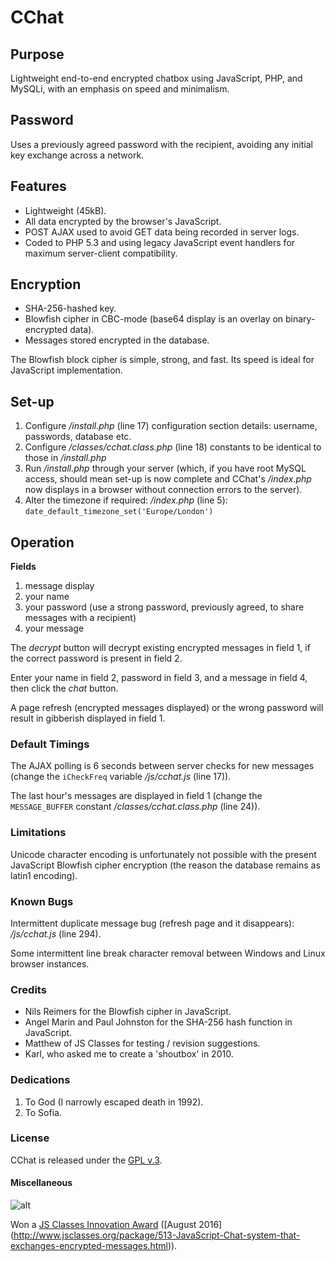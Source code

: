 
# CChat

## Purpose

Lightweight end-to-end encrypted chatbox using JavaScript, PHP, and MySQLi, with an emphasis on speed and minimalism.


## Password

Uses a previously agreed password with the recipient, avoiding any initial key exchange across a network.


## Features

+ Lightweight (45kB).
+ All data encrypted by the browser's JavaScript.
+ POST AJAX used to avoid GET data being recorded in server logs.
+ Coded to PHP 5.3 and using legacy JavaScript event handlers for maximum server-client compatibility.


## Encryption

+ SHA-256-hashed key.
+ Blowfish cipher in CBC-mode (base64 display is an overlay on binary-encrypted data).
+ Messages stored encrypted in the database.

The Blowfish block cipher is simple, strong, and fast. Its speed is ideal for JavaScript implementation.


## Set-up

1. Configure */install.php* (line 17) configuration section details: username, passwords, database etc.
2. Configure */classes/cchat.class.php* (line 18) constants to be identical to those in */install.php*
3. Run */install.php* through your server (which, if you have root MySQL access, should mean set-up is now complete and CChat's */index.php* now displays in a browser without connection errors to the server).
4. Alter the timezone if required: */index.php* (line 5): `date_default_timezone_set('Europe/London')`


## Operation

**Fields**

1. message display
2. your name
3. your password (use a strong password, previously agreed, to share messages with a recipient)
4. your message

The *decrypt* button will decrypt existing encrypted messages in field 1, if the correct password is present in field 2.

Enter your name in field 2, password in field 3, and a message in field 4, then click the *chat* button.

A page refresh (encrypted messages displayed) or the wrong password will result in gibberish displayed in field 1.


### Default Timings

The AJAX polling is 6 seconds between server checks for new messages (change the `iCheckFreq` variable */js/cchat.js* (line 17)).

The last hour's messages are displayed in field 1 (change the `MESSAGE_BUFFER` constant */classes/cchat.class.php* (line 24)).


### Limitations

Unicode character encoding is unfortunately not possible with the present JavaScript Blowfish cipher encryption (the reason the database remains as latin1 encoding).


### Known Bugs

Intermittent duplicate message bug (refresh page and it disappears): */js/cchat.js* (line 294).

Some intermittent line break character removal between Windows and Linux browser instances.


### Credits

+ Nils Reimers for the Blowfish cipher in JavaScript.
+ Angel Marin and Paul Johnston for the SHA-256 hash function in JavaScript.
+ Matthew of JS Classes for testing / revision suggestions.
+ Karl, who asked me to create a 'shoutbox' in 2010.


### Dedications

1. To God (I narrowly escaped death in 1992).
2. To Sofia.


### License

CChat is released under the [GPL v.3](https://www.gnu.org/licenses/gpl-3.0.html).


#### Miscellaneous

![alt](http://www.jsclasses.org/award/innovation/winner.png "JS Classes Innovation Award")

Won a [JS Classes Innovation Award](http://www.jsclasses.org/award/innovation/) ([August 2016] (http://www.jsclasses.org/package/513-JavaScript-Chat-system-that-exchanges-encrypted-messages.html)).
